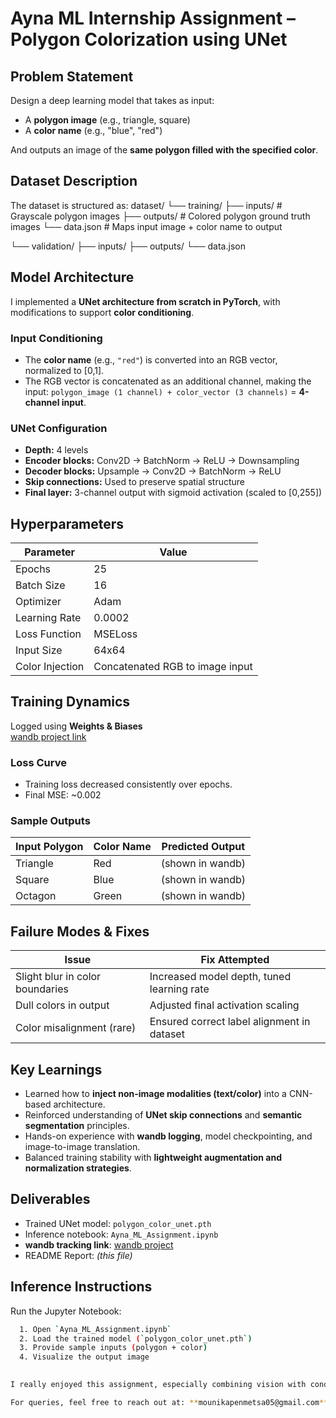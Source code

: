# Ayna ML Internship Assignment – Polygon Colorization using UNet

## Problem Statement

Design a deep learning model that takes as input:
- A **polygon image** (e.g., triangle, square)
- A **color name** (e.g., "blue", "red")

And outputs an image of the **same polygon filled with the specified color**.

## Dataset Description

The dataset is structured as:
dataset/
└── training/
├── inputs/ # Grayscale polygon images
├── outputs/ # Colored polygon ground truth images
└── data.json # Maps input image + color name to output

└── validation/
├── inputs/
├── outputs/
└── data.json


## Model Architecture

I implemented a **UNet architecture from scratch in PyTorch**, with modifications to support **color conditioning**.

### Input Conditioning

- The **color name** (e.g., `"red"`) is converted into an RGB vector, normalized to [0,1].
- The RGB vector is concatenated as an additional channel, making the input: `polygon_image (1 channel) + color_vector (3 channels)` = **4-channel input**.

### UNet Configuration

- **Depth:** 4 levels
- **Encoder blocks:** Conv2D → BatchNorm → ReLU → Downsampling
- **Decoder blocks:** Upsample → Conv2D → BatchNorm → ReLU
- **Skip connections:** Used to preserve spatial structure
- **Final layer:** 3-channel output with sigmoid activation (scaled to [0,255])

## Hyperparameters

| Parameter         | Value         |
|------------------|---------------|
| Epochs           | 25            |
| Batch Size       | 16            |
| Optimizer        | Adam          |
| Learning Rate    | 0.0002        |
| Loss Function    | MSELoss       |
| Input Size       | 64x64         |
| Color Injection  | Concatenated RGB to image input |



## Training Dynamics

Logged using **Weights & Biases**  
 [wandb project link](https://wandb.ai/mounikapenmetsa05-mahindra-university/ayna-polygon-color-public)

### Loss Curve
- Training loss decreased consistently over epochs.
- Final MSE: ~0.002

### Sample Outputs
| Input Polygon | Color Name | Predicted Output |
|---------------|------------|------------------|
| Triangle      | Red        | (shown in wandb) |
| Square        | Blue       | (shown in wandb) |
| Octagon       | Green      | (shown in wandb) |

## Failure Modes & Fixes

| Issue                          | Fix Attempted                                 |
|-------------------------------|-----------------------------------------------|
| Slight blur in color boundaries | Increased model depth, tuned learning rate     |
| Dull colors in output          | Adjusted final activation scaling             |
| Color misalignment (rare)      | Ensured correct label alignment in dataset    |

## Key Learnings

- Learned how to **inject non-image modalities (text/color)** into a CNN-based architecture.
- Reinforced understanding of **UNet skip connections** and **semantic segmentation** principles.
- Hands-on experience with **wandb logging**, model checkpointing, and image-to-image translation.
- Balanced training stability with **lightweight augmentation and normalization strategies**.

## Deliverables

-  Trained UNet model: `polygon_color_unet.pth`
-  Inference notebook: `Ayna_ML_Assignment.ipynb`
-  **wandb tracking link**: [wandb project](https://wandb.ai/mounikapenmetsa05-mahindra-university/ayna-polygon-color-public)
-  README Report:  *(this file)*

## Inference Instructions

Run the Jupyter Notebook:
```bash
  1. Open `Ayna_ML_Assignment.ipynb`
  2. Load the trained model (`polygon_color_unet.pth`)
  3. Provide sample inputs (polygon + color)
  4. Visualize the output image

 
I really enjoyed this assignment, especially combining vision with conditional inputs like color. Thank you for this opportunity.

For queries, feel free to reach out at: **mounikapenmetsa05@gmail.com**







